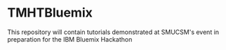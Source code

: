 # TMHTBluemix

This repository will contain tutorials demonstrated at SMUCSM's event in preparation for the IBM Bluemix Hackathon
